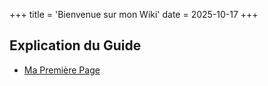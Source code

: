+++
title = 'Bienvenue sur mon Wiki'
date = 2025-10-17
+++

## Explication du Guide 

- [Ma Première Page](/ma-premiere-page/)
